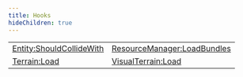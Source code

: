 ```yaml
---
title: Hooks
hideChildren: true
---
```


|   |   |
| --- | --- |
| [Entity:ShouldCollideWith](/vext/ref/shared/hook/entity_shouldcollidewith) | [ResourceManager:LoadBundles](/vext/ref/shared/hook/resourcemanager_loadbundles) |
| [Terrain:Load](/vext/ref/shared/hook/terrain_load) | [VisualTerrain:Load](/vext/ref/shared/hook/visualterrain_load) |

